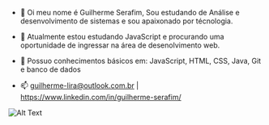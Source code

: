 - 👋 Oi meu nome é Guilherme Serafim, Sou estudando de Análise e desenvolvimento de sistemas e sou apaixonado por técnologia.
- 🌱 Atualmente estou estudando JavaScript e procurando uma oportunidade de ingressar na área de desenolvimento web.
- :open_book: Possuo conhecimentos básicos em: JavaScript, HTML, CSS, Java, Git e banco de dados

- 📫 guilherme-lira@outlook.com.br | https://www.linkedin.com/in/guilherme-serafim/

![Alt Text](https://gifs.eco.br/wp-content/uploads/2022/02/gifs-do-gatinho-digitando-22.gif)
